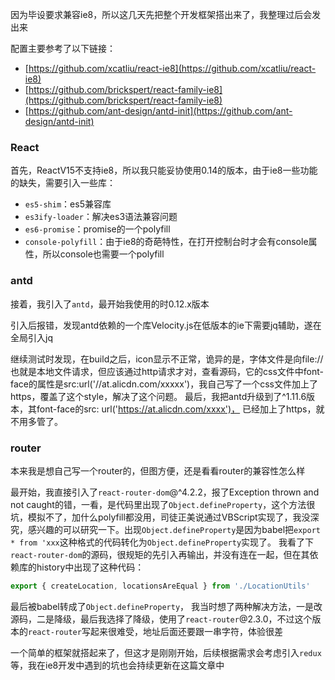 因为毕设要求兼容ie8，所以这几天先把整个开发框架搭出来了，我整理过后会发出来

配置主要参考了以下链接：

- [https://github.com/xcatliu/react-ie8](https://github.com/xcatliu/react-ie8)
- [https://github.com/brickspert/react-family-ie8](https://github.com/brickspert/react-family-ie8)
- [https://github.com/ant-design/antd-init](https://github.com/ant-design/antd-init)

### React

首先，ReactV15不支持ie8，所以我只能妥协使用0.14的版本，由于ie8一些功能的缺失，需要引入一些库：

- `es5-shim`：es5兼容库
- `es3ify-loader`：解决es3语法兼容问题
- `es6-promise`：promise的一个polyfill
- `console-polyfill`：由于ie8的奇葩特性，在打开控制台时才会有console属性，所以console也需要一个polyfill

### antd

接着，我引入了`antd`，最开始我使用的时0.12.x版本

引入后报错，发现antd依赖的一个库Velocity.js在低版本的ie下需要jq辅助，遂在全局引入jq

继续测试时发现，在build之后，icon显示不正常，诡异的是，字体文件是向file://也就是本地文件请求，但应该通过http请求才对，查看源码，它的css文件中font-face的属性是src:url('//at.alicdn.com/xxxxx')，我自己写了一个css文件加上了https，覆盖了这个style，解决了这个问题。
最后，我把antd升级到了^1.11.6版本，其font-face的src: url('https://at.alicdn.com/xxxx')， 已经加上了https，就不用多管了。

### router

本来我是想自己写一个router的，但图方便，还是看看router的兼容性怎么样

最开始，我直接引入了`react-router-dom`@^4.2.2，报了Exception thrown and not caught的错，一看，是代码里出现了`Object.defineProperty`，这个方法很坑，模拟不了，加什么polyfill都没用，司徒正美说通过VBScript实现了，我没深究，感兴趣的可以研究一下。出现`Object.defineProperty`是因为babel把`export * from 'xxx`这种格式的代码转化为`Object.defineProperty`实现了。
我看了下`react-router-dom`的源码，很规矩的先引入再输出，并没有连在一起，但在其依赖库的history中出现了这种代码：
```js
export { createLocation, locationsAreEqual } from './LocationUtils'
```
最后被babel转成了`Object.defineProperty`，
我当时想了两种解决方法，一是改源码，二是降级，最后我选择了降级，使用了`react-router`@2.3.0，不过这个版本的`react-router`写起来很难受，地址后面还要跟一串字符，体验很差

一个简单的框架就搭起来了，但这才是刚刚开始，后续根据需求会考虑引入`redux`等，我在ie8开发中遇到的坑也会持续更新在这篇文章中
